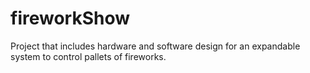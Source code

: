 # fireworkShow
Project that includes hardware and software design for an expandable system to control pallets of fireworks.

